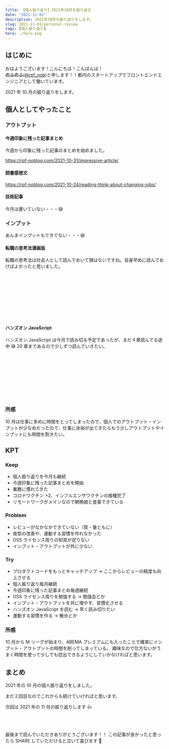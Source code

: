 ```yaml
---
title: 【個人振り返り】2021年10月を振り返る
date: "2021-11-01"
description: 2021年10月の振り返りをします。
slug: 2021-11-01/personal-review
tags: [個人振り返り]
hero: ./hero.png
---
```


## はじめに

おはようございます！こんにちは！こんばんは！<br>
**のふのふ**([@rpf_nob](https://twitter.com/rpf_nob))と申します！！都内のスタートアップでフロントエンドエンジニアとして働いています。

2021 年 10 月の振り返りをします。

## 個人としてやったこと

### アウトプット

#### 今週印象に残った記事まとめ

今週から印象に残った記事のまとめを始めました。

https://rpf-noblog.com/2021-10-31/impressive-article/

#### 読書感想文

https://rpf-noblog.com/2021-10-24/reading-think-about-changing-jobs/

#### 技術記事

今月は書いていない・・・😅

### インプット

あんまインプットもできてない・・・😅

#### 転職の思考法漫画版

転職の思考法は社会人として読んでおいて損はないですね。自身早めに読んでおけばよかったと思いました。

<div class="iframely-embed"><div class="iframely-responsive" style="height: 140px; padding-bottom: 0;"><a href="https://www.amazon.co.jp/dp/B094HZTRMG" data-iframely-url="//cdn.iframe.ly/5UsZwvH?card=small"></a></div></div>

#### ハンズオン JavaScript

ハンズオン JavaScript は今月で読み切る予定であったが、まだ４章読んでる途中 😅
20 章まであるので少しずつ読んでいきたい。

<div class="iframely-embed"><div class="iframely-responsive" style="height: 140px; padding-bottom: 0;"><a href="https://www.amazon.co.jp/dp/4873119227" data-iframely-url="//cdn.iframe.ly/1twW6qp?card=small"></a></div></div>

### 所感

10 月は仕事に多めに時間をとってしまったので、個人でのアウトプット・インプットが少なめだったので、仕事に余裕が出てきたらもう少しアウトプットやインプットにも時間を割きたい。

## KPT

### Keep

- 個人振り返りを今月も継続
- 今週印象に残った記事まとめを開始
- 業務に慣れてきた
- コロナワクチン ×2、インフルエンザワクチンの接種完了
- リモートワークがメインなので朝晩娘と食事できている

### Problem

- レビューがなかなかできていない（質・量ともに）
- 夜型の改善や、運動する習慣を作れなかった
- OSS ライセンス周りの知見が足りない
- インプット・アウトプットが共に少ない

### Try

- プロダクトコードをもっとキャッチアップ → ここからレビューの精度も向上させる
- 個人振り返り毎月継続
- 今週印象に残った記事まとめ毎週継続
- OSS ライセンス周りを勉強する → 勉強会とか
- インプット・アウトプットを共に増やす、習慣化させる
- ハンズオン JavaScript を読む → 早く読み切りたい
- 運動する習慣を作る → 散歩とか

### 所感

10 月から M リーグが始まり、ABEMA プレミアムにも入ったことで確実にインプット・アウトプットの時間を削ってしまっている。
趣味なので仕方ないがうまく時間を使って少しでも捻出できるようにしていかなければと思います。

## まとめ

2021 年の 10 月の個人振り返りをしました。

まだ２回目なのでこれからも続けていければと思います。

次回は 2021 年の 11 月の振り返りします 👍

<br>
<br>

最後まで読んでいただきありがとうございます！！
この記事が良かったと思ったら SHARE していただけると泣いて喜びます 🤣
